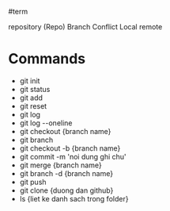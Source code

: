 #term

repository (Repo)
Branch
Conflict
Local
remote

# Commands

- git init
- git status
- git add
- git reset
- git log
- git log --oneline
- git checkout {branch name}
- git branch
- git checkout -b {branch name}
- git commit -m 'noi dung ghi chu'
- git merge {branch name}
- git branch -d {branch name}
- git push
- git clone {duong dan github}
- ls {liet ke danh sach trong folder}